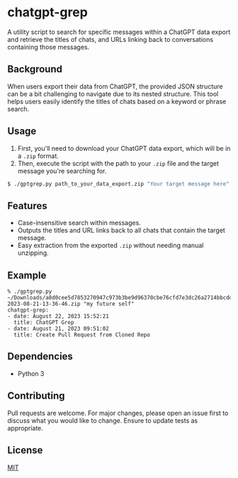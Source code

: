 # chatgpt-grep

A utility script to search for specific messages within a ChatGPT data export and retrieve the titles of chats, and URLs linking back to conversations containing those messages.

## Background

When users export their data from ChatGPT, the provided JSON structure can be a bit challenging to navigate due to its nested structure. This tool helps users easily identify the titles of chats based on a keyword or phrase search.

## Usage

1. First, you'll need to download your ChatGPT data export, which will be in a `.zip` format.
2. Then, execute the script with the path to your `.zip` file and the target message you're searching for.

```bash
$ ./gptgrep.py path_to_your_data_export.zip "Your target message here"
```

## Features

- Case-insensitive search within messages.
- Outputs the titles and URL links back to all chats that contain the target message.
- Easy extraction from the exported `.zip` without needing manual unzipping.

## Example

```
% ./gptgrep.py ~/Downloads/a8d0cee5d7853270947c973b3be9d96370cbe76cfd7e3dc26a2714bbcddca106-2023-08-21-13-36-46.zip "my future self"    
chatgpt-grep:
- date: August 22, 2023 15:52:21
  title: ChatGPT Grep
- date: August 21, 2023 09:51:02
  title: Create Pull Request from Cloned Repo
```
  
## Dependencies

- Python 3

## Contributing

Pull requests are welcome. For major changes, please open an issue first to discuss what you would like to change. Ensure to update tests as appropriate.

## License

[MIT](https://choosealicense.com/licenses/mit/)

